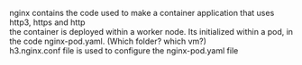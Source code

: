 nginx contains the code used to make a container application that uses http3, https and http <br />
the container is deployed within a worker node. Its initialized within a pod, in the code nginx-pod.yaml. (Which folder? which vm?) <br />
h3.nginx.conf file is used to configure the nginx-pod.yaml file <br />
